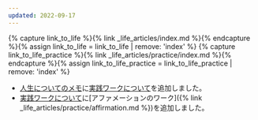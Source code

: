 ```yaml
---
updated: 2022-09-17
---
```

{% capture link_to_life %}{% link _life_articles/index.md %}{% endcapture %}{% assign link_to_life = link_to_life | remove: 'index' %}
{% capture link_to_life_practice %}{% link _life_articles/practice/index.md %}{% endcapture %}{% assign link_to_life_practice = link_to_life_practice | remove: 'index' %}

- [人生についてのメモ]({{link_to_life}})に[実践ワークについて]({{link_to_life_practice}})を追加しました。
- [実践ワークについて]({{link_to_life_practice}})に[アファメーションのワーク]({% link _life_articles/practice/affirmation.md %})を追加しました。